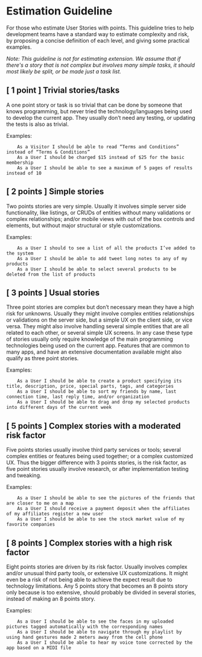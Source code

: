 # Estimation Guideline

For those who estimate User Stories with points. This guideline tries to help development teams have a standard way to estimate complexity and risk, by proposing a concise definition of each level, and giving some practical examples.

_Note: This guideline is not for estimating extension. We assume that if there's a story that is not complex but involves many simple tasks, it should most likely be split, or be made just a task list._

## [ 1 point ] Trivial stories/tasks

A one point story or task is so trivial that can be done by someone that knows programming, but never tried the technology/languages being used to develop the current app. They usually don’t need any testing, or updating the tests is also as trivial.

Examples:

        As a Visitor I should be able to read “Terms and Conditions” instead of “Terms & Conditions”
        As a User I should be charged $15 instead of $25 for the basic membership
        As a User I should be able to see a maximum of 5 pages of results instead of 10

## [ 2 points ] Simple stories

Two points stories are very simple. Usually it involves simple server side functionality, like listings, or CRUDs of entities without many validations or complex relationships; and/or mobile views with out of the box controls and elements, but without major structural or style customizations.

Examples:

        As a User I should to see a list of all the products I’ve added to the system
        As a User I should be able to add tweet long notes to any of my products
        As a User I should be able to select several products to be deleted from the list of products

## [ 3 points ] Usual stories

Three point stories are complex but don’t necessary mean they have a high risk for unknowns. Usually they might involve complex entities relationships or validations on the server side, but a simple UX on the client side, or vice versa. They might also involve handling several simple entities that are all related to each other, or several simple UX screens. In any case these type of stories usually only require knowledge of the main programming technologies being used on the current app. Features that are common to many apps, and have an extensive documentation available might also qualify as three point stories.

Examples:

        As a User I should be able to create a product specifying its title, description, price, special parts, tags, and categories
        As a User I should be able to sort my friends by name, last connection time, last reply time, and/or organization
        As a User I should be able to drag and drop my selected products into different days of the current week

## [ 5 points ] Complex stories with a moderated risk factor

Five points stories usually involve third party services or tools; several complex entities or features being used together; or a complex customized UX. Thus the bigger difference with 3 points stories, is the risk factor, as five point stories usually involve research, or after implementation testing and tweaking.

Examples:

        As a User I should be able to see the pictures of the friends that are closer to me on a map
        As a User I should receive a payment deposit when the affiliates of my affiliates register a new user
        As a User I should be able to see the stock market value of my favorite companies

## [ 8 points ] Complex stories with a high risk factor

Eight points stories are driven by its risk factor. Usually involves complex and/or unusual third party tools, or extensive UX customizations. It might even be a risk of not being able to achieve the expect result due to technology limitations. Any 5 points story that becomes an 8 points story only because is too extensive, should probably be divided in several stories, instead of making an 8 points story.

Examples:

        As a User I should be able to see the faces in my uploaded pictures tagged automatically with the corresponding names
        As a User I should be able to navigate through my playlist by using hand gestures made 2 meters away from the cell phone
        As a User I should be able to hear my voice tone corrected by the app based on a MIDI file
